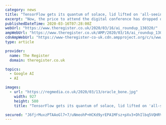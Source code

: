 ```yaml
---
category: news
title: "TensorFlow gets its quantum of solace, lid lifted on 'all-seeing crime-detecting' AI upstart, and more"
excerpt: "Now, the price to attend the digital conference has dropped down to $50 for students and $100 for non-students. New TensorFlow library! If you’re bored at home and ‘social distancing’ from all your friends, family, and colleagues then try this: TensorFlow’s latest library that allows you to build quantum AI models. Your brain will ..."
publishedDateTime: 2020-03-16T07:28:00Z
webUrl: "https://www.theregister.co.uk/2020/03/16/ai_roundup_130320/"
ampWebUrl: "https://www.theregister.co.uk/AMP/2020/03/16/ai_roundup_130320/"
cdnAmpWebUrl: "https://www-theregister-co-uk.cdn.ampproject.org/c/s/www.theregister.co.uk/AMP/2020/03/16/ai_roundup_130320/"
type: article

provider:
  name: The Register
  domain: theregister.co.uk

topics:
  - Google AI
  - AI

images:
  - url: "https://regmedia.co.uk/2020/03/13/oracle_bone.jpg"
    width: 927
    height: 580
    title: "TensorFlow gets its quantum of solace, lid lifted on 'all-seeing crime-detecting' AI upstart, and more"

secured: "J6fjrMuxzPTAAoGl7+7/uNmeohP+HCKd9yrEPA1MFsz+pXv3+DhIlbq5VQHRVnMePY2Uir9v/MSCcPvNhSp5inAvikDylYfYJC/wKKR/24m9AiVj2l5Aqu6FK8QjgBv5lMdnIm20dy7kJZHL7viYJUuDGuN/N/L3Ea0hcP5yCF3SdzDsgxU4FoJVBr7+6gRkjABl/cmLnC+Y5+bvbIJ5RbtlcPalVSuHcc+XBI58N05bqIkZ4X3xXit05xuVTywofo3z7th5wzsee8JeyfQa16Fc02EEID12h8mpnFDzOIx4IkU7/k4c1MrsUO7BD9ec;mSiw4daIs56ZyGffyMPsmg=="
---
```


